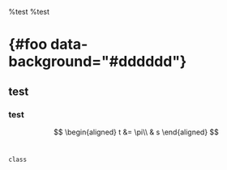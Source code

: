 %test
%test

# {#foo data-background="#dddddd"}
## test
### test


$$
\begin{aligned}
t &= \pi\\
& s
\end{aligned}
$$

#

``` {#code class="sourceCode cpp"}
class
```